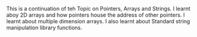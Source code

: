 This is a continuation of teh Topic on Pointers, Arrays and Strings.
I learnt aboy 2D arrays and how pointers house the address of other pointers.
I learnt about multiple dimension arrays.
I also learnt about Standard string manipulation library functions.
